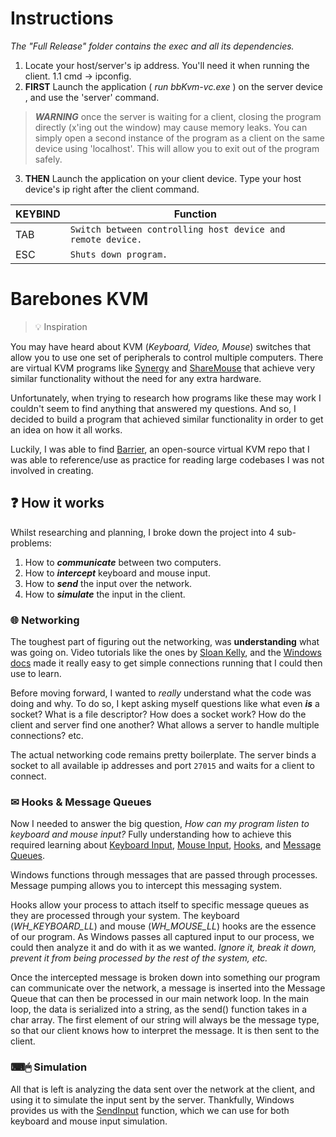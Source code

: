 
# Instructions
*The "Full Release" folder contains the exec and all its dependencies.*
1. Locate your host/server's ip address. You'll need it when running the client.
1.1 cmd -> ipconfig.
2. **FIRST** Launch the application ( *run bbKvm-vc.exe* ) on the server device , and use the 'server' command.
> ***WARNING*** once the server is waiting for a client, closing the program directly (x'ing out the window) may cause memory leaks. You can simply open a second instance of the program as a client on the same device using 'localhost'. This will allow you to exit out of the program safely.
3. **THEN** Launch the application on your client device. Type your host device's ip right after the client command.
  
| KEYBIND | Function |
|----------------|--------------------------|
|TAB  | `Switch between controlling host device and remote device.` |
|ESC | `Shuts down program.` |

# Barebones KVM
>💡 Inspiration
>
You may have heard about KVM (*Keyboard, Video, Mouse*) switches that allow you to use one set of peripherals to control multiple computers. There are virtual KVM programs like [Synergy](https://symless.com/synergy) and [ShareMouse](https://www.sharemouse.com/) that achieve very similar functionality without the need for any extra hardware.

Unfortunately, when trying to research how programs like these may work I couldn't seem to find anything that answered my questions. And so, I decided to build a program that achieved similar functionality in order to get an idea on how it all works.

Luckily, I was able to find [Barrier](https://github.com/debauchee/barrier), an open-source virtual KVM repo that I was able to reference/use as practice for reading large codebases I was not involved in creating.

## ❓ How it works

Whilst researching and planning, I broke down the project into 4 sub-problems:
1. How to ***communicate*** between two computers.
2. How to ***intercept*** keyboard and mouse input.
3. How to ***send*** the input over the network.
4. How to ***simulate*** the input in the client.

### 🌐 Networking
The toughest part of figuring out the networking, was **understanding** what was going on. Video tutorials like the ones by [Sloan Kelly](https://www.youtube.com/watch?v=WDn-htpBlnU&list=PLZo2FfoMkJeEogzRXEJeTb3xpA2RAzwCZ), and the [Windows docs](https://docs.microsoft.com/en-us/windows/win32/winsock/getting-started-with-winsock) made it really easy to get simple connections running that I could then use to learn.

Before moving forward, I wanted to *really* understand what the code was doing and why. To do so, I kept asking myself questions like what even ***is*** a socket? What is a file descriptor? How does a socket work? How do the client and server find one another? What allows a server to handle multiple connections? etc.

The actual networking code remains pretty boilerplate. The server binds a socket to all available ip addresses and port `27015` and waits for a client to connect.

### ✉ Hooks & Message Queues
Now I needed to answer the big question, *How can my program listen to keyboard and mouse input?* Fully understanding how to achieve this required learning about [Keyboard Input](https://docs.microsoft.com/en-us/windows/win32/inputdev/about-keyboard-input), [Mouse Input](https://docs.microsoft.com/en-us/windows/win32/inputdev/about-mouse-input), [Hooks](https://docs.microsoft.com/en-us/windows/win32/winmsg/about-hooks), and [Message Queues](https://docs.microsoft.com/en-us/windows/win32/winmsg/about-messages-and-message-queues).

Windows functions through messages that are passed through processes. Message pumping allows you to intercept this messaging system.

Hooks allow your process to attach itself to specific message queues as they are processed through your system. The keyboard (*WH_KEYBOARD_LL*) and mouse (*WH_MOUSE_LL*) hooks are the essence of our program. As Windows passes all captured input to our process, we could then analyze it and do with it as we wanted. *Ignore it, break it down, prevent it from being processed by the rest of the system, etc.*

Once the intercepted message is broken down into something our program can communicate over the network, a message is inserted into the Message Queue that can then be processed in our main network loop. In the main loop, the data is serialized into a string, as the send() function takes in a char array. The first element of our string will always be the message type, so that our client knows how to interpret the message. It is then sent to the client.

### ⌨🖱 Simulation
All that is left is analyzing the data sent over the network at the client, and using it to simulate the input sent by the server. Thankfully, Windows provides us with the [SendInput](https://docs.microsoft.com/en-us/windows/win32/api/winuser/nf-winuser-sendinput) function, which we can use for both keyboard and mouse input simulation.